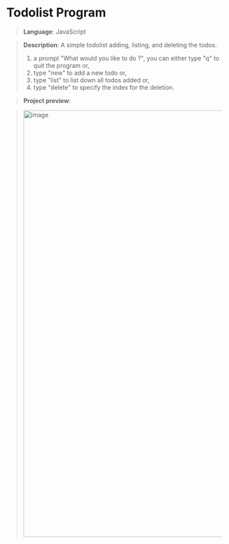 # Todolist Program

> **Language**: JavaScript

> **Description**: A simple todolist adding, listing, and deleting the todos.
> 1. a prompt "What would you like to do ?", you can either type "q" to quit the program or,
> 2. type "new" to add a new todo or,
> 3. type "list" to list down all todos added or,
> 4. type "delete" to specify the index for the deletion.

> **Project preview**:

> <img width="995" alt="image" src="https://github.com/user-attachments/assets/2ae3260a-3def-4ee6-b8d9-3501e8a51d9e">
